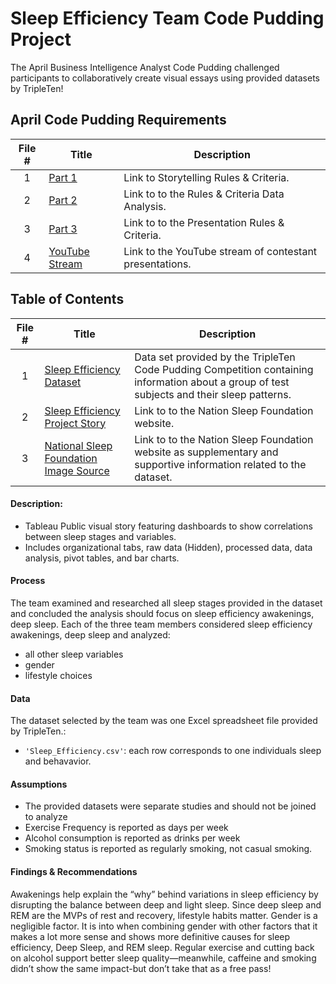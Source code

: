 # Sleep Efficiency Team Code Pudding Project
The April Business Intelligence Analyst Code Pudding challenged participants to collaboratively create visual essays using provided datasets by TripleTen! 

## April Code Pudding Requirements ##
 | File # | Title | Description |
 | :-----------: | ----------- |----------- |
 | 1 | [Part 1](https://www.thensf.org/what-is-sleep-quality/)| Link to Storytelling Rules & Criteria. |
 | 2 | [Part 2](https://coding-bootcamps.notion.site/Part-2-Rules-Criteria-Data-Analysis-1e06ed1efc938041969ded6133313a8c)| Link to to the Rules & Criteria Data Analysis. |
  | 3 | [Part 3](https://coding-bootcamps.notion.site/Part-3-Presentation-Rules-Criteria-1e06ed1efc93809d9cf7dce364e7b7eb)| Link to to the Presentation Rules & Criteria. |
 | 4 |  [YouTube Stream](https://www.youtube.com/live/qeavLBLIqFA)| Link to the YouTube stream of contestant presentations. |


 ## Table of Contents ##
| File #  | Title | Description |
| :-----------: | ----------- |----------- |
| 1| [Sleep Efficiency Dataset](https://github.com/Janna-Gomez/Data_projects_TripleTen/blob/main/Sleep%20Efficiency%20-%20CODE%20PUDDING%20COMPETITION/Sleep_Efficiency.csv) | Data set provided by the TripleTen Code Pudding Competition containing information about a group of test subjects and their sleep patterns.|
| 2 |[Sleep Efficiency Project Story](https://github.com/Janna-Gomez/Data_projects_TripleTen/blob/main/Sleep%20Efficiency%20-%20CODE%20PUDDING%20COMPETITION/Sleep%20Efficiency%20Project%20Story.twbx)| Link to to the Nation Sleep Foundation website.|
| 3 | [National Sleep Foundation Image Source](https://www.thensf.org/what-is-sleep-quality/)| Link to to the Nation Sleep Foundation website as supplementary and supportive information related to the dataset. |



#### Description:
- Tableau Public visual story featuring dashboards to show correlations between sleep stages and variables. 
- Includes organizational tabs, raw data (Hidden), processed data, data analysis, pivot tables, and bar charts.

#### Process
The team examined and researched all sleep stages provided in the dataset and concluded the analysis should focus on sleep efficiency awakenings, deep sleep. Each of the three team members considered sleep efficiency awakenings, deep sleep and analyzed:
- all other sleep variables
- gender
- lifestyle choices
  
#### Data
The dataset selected by the team was one Excel spreadsheet file provided by TripleTen.:
- `'Sleep_Efficiency.csv'`: each row corresponds to one individuals sleep and behavavior.

#### Assumptions
- The provided datasets were separate studies and should not be joined to analyze
- Exercise Frequency is reported as days per week
- Alcohol consumption is reported as drinks per week
- Smoking status is reported as regularly smoking, not casual smoking. 

#### Findings & Recommendations
Awakenings help explain the “why” behind variations in sleep efficiency by disrupting the balance between deep and light sleep. Since deep sleep and REM are the MVPs of rest and recovery, lifestyle habits matter. Gender is a negligible factor. It is into when combining gender with other factors that it makes a lot more sense and shows more definitive causes for sleep efficiency, Deep Sleep, and REM sleep. Regular exercise and cutting back on alcohol support better sleep quality—meanwhile, caffeine and smoking didn’t show the same impact-but don’t take that as a free pass!
